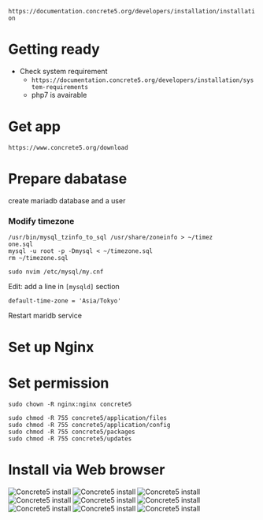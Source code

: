 
`https://documentation.concrete5.org/developers/installation/installation`

# Getting ready

- Check system requirement
    - `https://documentation.concrete5.org/developers/installation/system-requirements`
    - php7 is avairable

# Get app

`https://www.concrete5.org/download`

# Prepare dabatase

create mariadb database and a user

### Modify timezone

```
/usr/bin/mysql_tzinfo_to_sql /usr/share/zoneinfo > ~/timez
one.sql
mysql -u root -p -Dmysql < ~/timezone.sql
rm ~/timezone.sql
```

```
sudo nvim /etc/mysql/my.cnf
```

Edit: add a line in `[mysqld]` section

`default-time-zone = 'Asia/Tokyo'`

Restart maridb service

# Set up Nginx

# Set permission

```
sudo chown -R nginx:nginx concrete5

sudo chmod -R 755 concrete5/application/files
sudo chmod -R 755 concrete5/application/config
sudo chmod -R 755 concrete5/packages
sudo chmod -R 755 concrete5/updates
```

# Install via Web browser

![Concrete5 install](assets/concrete5-install-01.png "")
![Concrete5 install](assets/concrete5-install-02.png "")
![Concrete5 install](assets/concrete5-install-03.png "")
![Concrete5 install](assets/concrete5-install-04.png "")
![Concrete5 install](assets/concrete5-install-05.png "")
![Concrete5 install](assets/concrete5-install-06.png "")
![Concrete5 install](assets/concrete5-install-07.png "")
![Concrete5 install](assets/concrete5-install-08.png "")
![Concrete5 install](assets/concrete5-install-09.png "")
